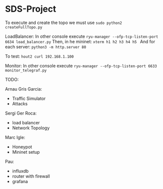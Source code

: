 # SDS-Project

To execute and create the topo we must use `sudo python2 createFullTopo.py`

LoadBalancer:
In other console execute `ryu-manager --ofp-tcp-listen-port 6634 load_balancer.py`
Then, in he mininet:
`xterm h1 h2 h3 h4 h5 `
And for each server:
`python3 -m http.server 80`

To test: `hout2 curl 192.168.1.100`

Monitor:
In other console execute `ryu-manager --ofp-tcp-listen-port 6633 monitor_telegraf.py`

TODO:



Arnau Gris Garcia:
- Traffic Simulator
- Attacks

Sergi Ger Roca:
- load balancer
- Network Topology

Marc Igle:
- Honeypot
- Mininet setup

Pau:
- influxdb
- router with firewall
- grafana

